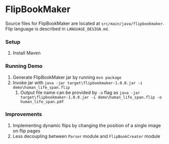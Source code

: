 # FlipBookMaker
Source files for FlipBookMaker are located at `src/main/java/flipbookmaker`. Flip language is described in `LANGUAGE_DESIGN.md`.

### Setup
1. Install Maven

### Running Demo
1. Generate FlipBookMaker jar by running `mvn package`
2. Invoke jar with `java -jar target\flipbookmaker-1.0.0.jar -i demo\human_life_span.flip`
    1. Output file name can be provided by `-o` flag as `java -jar target\flipbookmaker-1.0.0.jar -i demo\human_life_span.flip -o human_life_span.pdf`

### Improvements
1. Implementing dynamic flips by changing the position of a single image on flip pages
2. Less decoupling between `Parser` module and `FlipBookCreator` module
